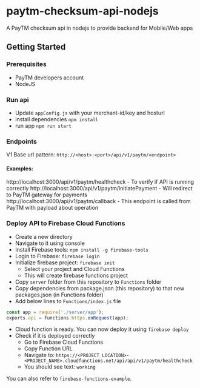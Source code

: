 # paytm-checksum-api-nodejs
A PayTM checksum api in nodejs to provide backend for Mobile/Web apps


## Getting Started

### Prerequisites
- PayTM developers account
- NodeJS

### Run api
- Update `appConfig.js` with your merchant-id/key and hosturl
- install dependencies
`npm install`
- run app
`npm run start`

### Endpoints
V1 Base url pattern: `http://<host>:<port>/api/v1/paytm/<endpoint>`

#### Examples:
http://localhost:3000/api/v1/paytm/healthcheck - To verify if API is running correctly
http://localhost:3000/api/v1/paytm/initiatePayment - Will redirect to PayTM gateway for payments
http://localhost:3000/api/v1/paytm/callback - This endpoint is called from PayTM with payload about operation


### Deploy API to Firebase Cloud Functions
- Create a new directory
- Navigate to it using console
- Install Firebase tools: `npm install -g firebase-tools`
- Login to Firebase: `firebase login`
- Initialize firebase project: `firebase init`  
  - Select your project and Cloud Functions
  - This will create firebase functions project
- Copy `server` folder from this repository to `Functions` folder
- Copy dependencies from package.json (this repository) to that new packages.json (in Functions folder)
- Add below lines to `Functions/index.js` file
```js
const app = require('./server/app');
exports.api = functions.https.onRequest(app);
```
- Cloud function is ready. You can now deploy it using `firebase deploy`
- Check if it is deployed correctly
  - Go to Firebase Cloud Functions
  - Copy Function URL
  - Navigate to: `https://<PROJECT_LOCATION>-<PROJECT_NAME>.cloudfunctions.net/api/api/v1/paytm/healthcheck`
  - You should see text: `working`

You can also refer to `firebase-functions-example`.